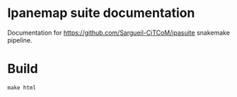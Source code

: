 # Ipanemap suite documentation

Documentation for https://github.com/Sargueil-CiTCoM/ipasuite snakemake pipeline.

# Build
```make html```
